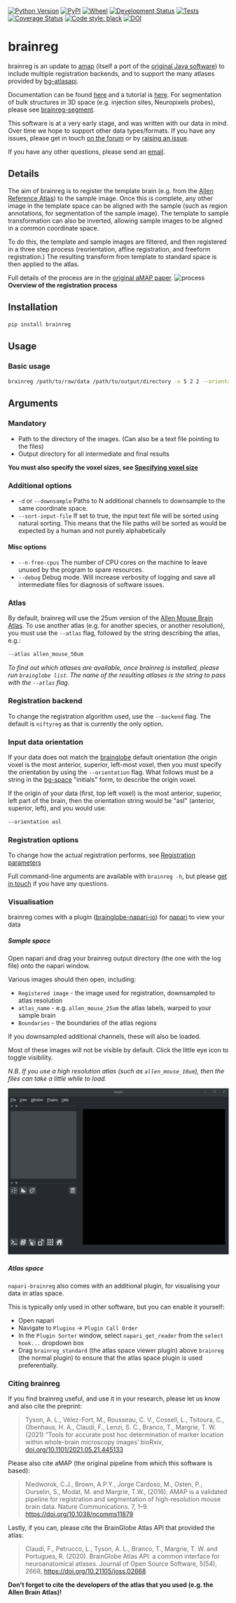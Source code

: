 [![Python Version](https://img.shields.io/pypi/pyversions/brainreg.svg)](https://pypi.org/project/brainreg)
[![PyPI](https://img.shields.io/pypi/v/brainreg.svg)](https://pypi.org/project/brainreg)
[![Wheel](https://img.shields.io/pypi/wheel/brainreg.svg)](https://pypi.org/project/brainreg)
[![Development Status](https://img.shields.io/pypi/status/brainreg.svg)](https://github.com/brainglobe/brainreg)
[![Tests](https://img.shields.io/github/workflow/status/brainglobe/brainreg/tests)](
    https://github.com/brainglobe/brainreg/actions)
[![Coverage Status](https://coveralls.io/repos/github/brainglobe/brainreg/badge.svg?branch=master)](https://coveralls.io/github/brainglobe/brainreg?branch=master)
[![Code style: black](https://img.shields.io/badge/code%20style-black-000000.svg)](https://github.com/python/black)
[![DOI](https://zenodo.org/badge/267067901.svg)](https://zenodo.org/badge/latestdoi/267067901)

# brainreg

brainreg is an update to 
[amap](https://github.com/SainsburyWellcomeCentre/amap-python) (itself a port 
of the [original Java software](https://www.nature.com/articles/ncomms11879)) 
to include multiple registration backends, and to support the many atlases 
provided by [bg-atlasapi](https://github.com/brainglobe/bg-atlasapi).

Documentation can be found [here](https://docs.brainglobe.info/brainreg/introduction) 
and a tutorial is [here](https://docs.brainglobe.info/brainreg/tutorial). 
For segmentation of bulk structures in 3D space 
(e.g. injection sites, Neuropixels probes), please see 
[brainreg-segment](https://github.com/brainglobe/brainreg-segment).

This software is at a very early stage, and was written with our data in mind. 
Over time we hope to support other data types/formats. If you have any issues, please get in touch [on the forum](https://forum.image.sc/tag/brainglobe) or by 
[raising an issue](https://github.com/brainglobe/brainreg/issues). 

If you have any other questions, 
please send an [email](mailto:code@adamltyson.com?subject=brainreg).

## Details
The aim of brainreg is to register the template brain
 (e.g. from the [Allen Reference Atlas](https://mouse.brain-map.org/static/atlas))
  to the sample image. Once this is complete, any other image in the template
  space can be aligned with the sample (such as region annotations, for 
  segmentation of the sample image). The template to sample transformation
  can also be inverted, allowing sample images to be aligned in a common 
  coordinate space.
  
To do this, the template and sample images are filtered, and then registered in 
a three step process (reorientation, affine registration, and freeform 
registration.) The resulting transform from template to standard space is then
applied to the atlas. 
 
Full details of the process are in the 
[original aMAP paper](https://www.nature.com/articles/ncomms11879).
![process](https://raw.githubusercontent.com/SainsburyWellcomeCentre/amap-python/master/resources/reg_process.png)
**Overview of the registration process**

## Installation
```bash
pip install brainreg
```

## Usage

### Basic usage
```bash
brainreg /path/to/raw/data /path/to/output/directory -v 5 2 2 --orientation psl
```

## Arguments
### Mandatory

* Path to the directory of the images. (Can also be a text file pointing to the files\)
* Output directory for all intermediate and final results

**You must also specify the voxel sizes, see [Specifying voxel size](https://docs.brainglobe.info/cellfinder/image-orientation#voxel-sizes)**

### Additional options

* `-d` or `--downsample` Paths to N additional channels to downsample to the same coordinate space.
* `--sort-input-file` If set to true, the input text file will be sorted using natural sorting. This means that the file paths will be sorted as would be expected by a human and not purely alphabetically

#### Misc options

* `--n-free-cpus` The number of CPU cores on the machine to leave unused by the program to spare resources.
* `--debug` Debug mode. Will increase verbosity of logging and save all intermediate files for diagnosis of software issues.

### Atlas

By default, brainreg will use the 25um version of the [Allen Mouse Brain Atlas](https://mouse.brain-map.org/). To use another atlas \(e.g. for another species, or another resolution\), you must use the `--atlas` flag, followed by the string describing the atlas, e.g.:

```bash
--atlas allen_mouse_50um
```

_To find out which atlases are available, once brainreg is installed, please run `brainglobe list`. The name of the resulting atlases is the string to pass with the `--atlas` flag._


### Registration backend

To change the registration algorithm used, use the `--backend` flag. The default is `niftyreg` as that is currently the only option.

### Input data orientation

If your data does not match the [brainglobe](https://github.com/brainglobe) default orientation \(the origin voxel is the most anterior, superior, left-most voxel, then you must specify the orientation by using the `--orientation` flag. What follows must be a string in the [bg-space](https://github.com/brainglobe/bg-space) "initials" form, to describe the origin voxel.



If the origin of your data \(first, top left voxel\) is the most anterior, superior, left part of the brain, then the orientation string would be "asl" \(anterior, superior, left\), and you would use:

```bash
--orientation asl
```


### Registration options

To change how the actual registration performs, see [Registration parameters](https://docs.brainglobe.info/brainreg/user-guide/parameters)

Full command-line arguments are available with `brainreg -h`, but please 
[get in touch](mailto:adam.tyson@ucl.ac.uk?subject=brainreg) if you have any questions.


### Visualisation

brainreg comes with a plugin ([brainglobe-napari-io](https://github.com/brainglobe/brainglobe-napari-io)) for [napari](https://github.com/napari/napari) to view your data

##### Sample space
Open napari and drag your brainreg output directory (the one with the log file) onto the napari window.
    
Various images should then open, including:
* `Registered image` - the image used for registration, downsampled to atlas resolution
* `atlas_name` - e.g. `allen_mouse_25um` the atlas labels, warped to your sample brain
* `Boundaries` - the boundaries of the atlas regions

If you downsampled additional channels, these will also be loaded.

Most of these images will not be visible by default. Click the little eye icon to toggle visibility.

_N.B. If you use a high resolution atlas (such as `allen_mouse_10um`), then the files can take a little while to load._

![sample_space](https://raw.githubusercontent.com/brainglobe/napari-brainreg/master/resources/sample_space.gif)


##### Atlas space
`napari-brainreg` also comes with an additional plugin, for visualising your data 
in atlas space. 

This is typically only used in other software, but you can enable it yourself:
* Open napari
* Navigate to `Plugins` -> `Plugin Call Order`
* In the `Plugin Sorter` window, select `napari_get_reader` from the `select hook...` dropdown box
* Drag `brainreg_standard` (the atlas space viewer plugin) above `brainreg` (the normal plugin) to ensure that the atlas space plugin is used preferentially.


### Citing brainreg

If you find brainreg useful, and use it in your research, please let us know and also cite the preprint:

> Tyson, A. L., V&eacute;lez-Fort, M.,  Rousseau, C. V., Cossell, L., Tsitoura, C., Obenhaus, H. A., Claudi, F., Lenzi, S. C., Branco, T.,  Margrie, T. W. (2021) “Tools for accurate post hoc determination of marker location within whole-brain microscopy images’ bioRxiv, [doi.org/10.1101/2021.05.21.445133](https://doi.org/10.1101/2021.05.21.445133)

Please also cite aMAP (the original pipeline from which this software is based):

>Niedworok, C.J., Brown, A.P.Y., Jorge Cardoso, M., Osten, P., Ourselin, S., Modat, M. and Margrie, T.W., (2016). AMAP is a validated pipeline for registration and segmentation of high-resolution mouse brain data. Nature Communications. 7, 1–9. https://doi.org/10.1038/ncomms11879

Lastly, if you can, please cite the BrainGlobe Atlas API that provided the atlas:

>Claudi, F., Petrucco, L., Tyson, A. L., Branco, T., Margrie, T. W. and Portugues, R. (2020). BrainGlobe Atlas API: a common interface for neuroanatomical atlases. Journal of Open Source Software, 5(54), 2668, https://doi.org/10.21105/joss.02668

**Don't forget to cite the developers of the atlas that you used (e.g. the Allen Brain Atlas)!**
